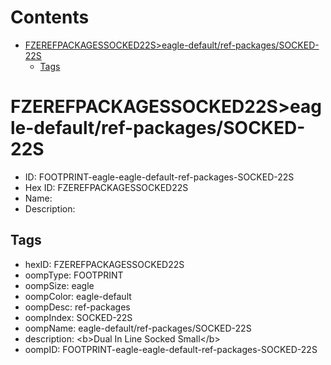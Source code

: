 



Contents
========

* [FZEREFPACKAGESSOCKED22S>eagle-default/ref-packages/SOCKED-22S](#fzerefpackagessocked22seagle-defaultref-packagessocked-22s)
	* [Tags](#tags)

# FZEREFPACKAGESSOCKED22S>eagle-default/ref-packages/SOCKED-22S

- ID: FOOTPRINT-eagle-eagle-default-ref-packages-SOCKED-22S
- Hex ID: FZEREFPACKAGESSOCKED22S
- Name: 
- Description: 

## Tags

- hexID: FZEREFPACKAGESSOCKED22S
- oompType: FOOTPRINT
- oompSize: eagle
- oompColor: eagle-default
- oompDesc: ref-packages
- oompIndex: SOCKED-22S
- oompName: eagle-default/ref-packages/SOCKED-22S
- description: &lt;b&gt;Dual In Line Socked Small&lt;/b&gt;
- oompID: FOOTPRINT-eagle-eagle-default-ref-packages-SOCKED-22S

